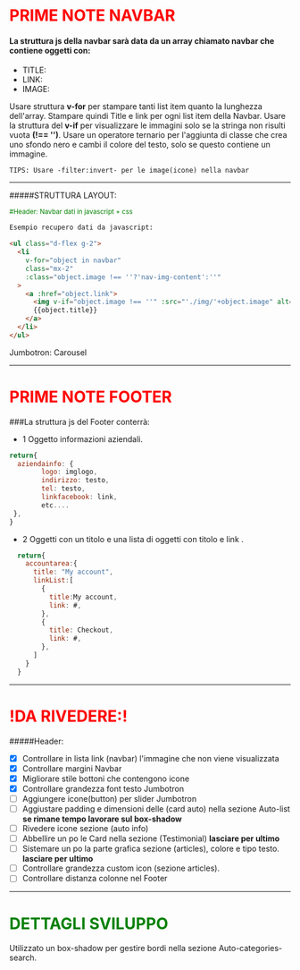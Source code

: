<h1 style="color:red">PRIME NOTE NAVBAR </h1>

#### La struttura js della navbar sarà data da un array chiamato navbar che contiene oggetti con:

- TITLE:
- LINK:
- IMAGE:

Usare struttura **v-for** per stampare tanti list item quanto la lunghezza dell'array.
Stampare quindi Title e link per ogni list item della Navbar.
Usare la struttura del **v-if** per visualizzare le immagini solo se la stringa non risulti vuota **(!== '')**.
Usare un operatore ternario per l'aggiunta di classe che crea uno sfondo nero e cambi il colore del testo, solo se questo contiene un immagine.

```
TIPS: Usare -filter:invert- per le image(icone) nella navbar
```

---

#####STRUTTURA LAYOUT:

<small style="color:green">#Header: Navbar dati in javascript + css</small>

```html
Esempio recupero dati da javascript:

<ul class="d-flex g-2">
  <li
    v-for="object in navbar"
    class="mx-2"
    :class="object.image !== ''?'nav-img-content':''"
  >
    <a :href="object.link">
      <img v-if="object.image !== ''" :src="'./img/'+object.image" alt="logo" />
      {{object.title}}
    </a>
  </li>
</ul>
```

Jumbotron: Carousel

---

<h1 style="color:red">PRIME NOTE FOOTER </h1>

###La struttura js del Footer conterrà:

- 1 Oggetto informazioni aziendali.

```javascript
return{
  aziendainfo: {
        logo: imglogo,
        indirizzo: testo,
        tel: testo,
        linkfacebook: link,
        etc....
 },
}
```

- 2 Oggetti con un titolo e una lista di oggetti con titolo e link .

```javascript
  return{
    accountarea:{
      title: "My account",
      linkList:[
        {
          title:My account,
          link: #,
        },
        {
          title: Checkout,
          link: #,
        },
      ]
    }
  }

```

---

<h1 style="color:red">!DA RIVEDERE:! </h1>
#####Header:

- [x] Controllare in lista link (navbar) l'immagine che non viene visualizzata
- [x] Controllare margini Navbar
- [x] Migliorare stile bottoni che contengono icone
- [x] Controllare grandezza font testo Jumbotron
- [ ] Aggiungere icone(button) per slider Jumbotron
- [ ] Aggiustare padding e dimensioni delle (card auto) nella sezione Auto-list **se rimane tempo lavorare sul box-shadow**
- [ ] Rivedere icone sezione (auto info)
- [ ] Abbellire un po le Card nella sezione (Testimonial) **lasciare per ultimo**
- [ ] Sistemare un po la parte grafica sezione (articles), colore e tipo testo. **lasciare per ultimo**
- [ ] Controllare grandezza custom icon (sezione articles).
- [ ] Controllare distanza colonne nel Footer

---

<h1 style="color:green">DETTAGLI SVILUPPO </h1>
Utilizzato un box-shadow per gestire bordi nella sezione Auto-categories-search.
